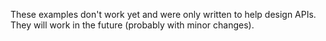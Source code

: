 These examples don't work yet and were only written to help design APIs. They will work in the future (probably with minor changes).
